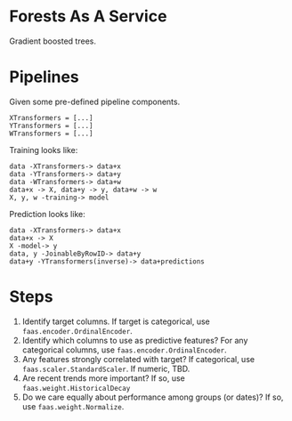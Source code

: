 # Forests As A Service
Gradient boosted trees.


# Pipelines
Given some pre-defined pipeline components.
```
XTransformers = [...]
YTransformers = [...]
WTransformers = [...]
```

Training looks like:
```
data -XTransformers-> data+x
data -YTransformers-> data+y
data -WTransformers-> data+w
data+x -> X, data+y -> y, data+w -> w
X, y, w -training-> model
```

Prediction looks like:
```
data -XTransformers-> data+x
data+x -> X
X -model-> y
data, y -JoinableByRowID-> data+y
data+y -YTransformers(inverse)-> data+predictions
```

# Steps
1. Identify target columns. If target is categorical, use `faas.encoder.OrdinalEncoder`.
2. Identify which columns to use as predictive features? For any categorical columns, use 
`faas.encoder.OrdinalEncoder`.
3. Any features strongly correlated with target? If categorical, use `faas.scaler.StandardScaler`.
If numeric, TBD.
4. Are recent trends more important? If so, use `faas.weight.HistoricalDecay`
5. Do we care equally about performance among groups (or dates)? If so, use `faas.weight.Normalize`.

